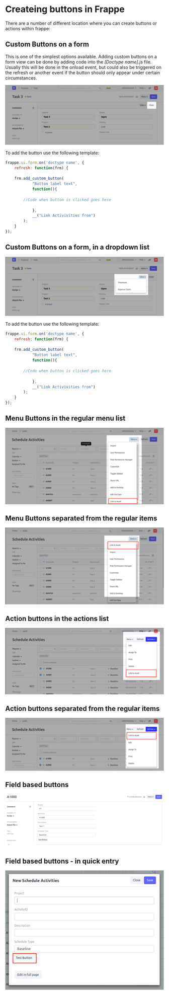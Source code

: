# Createing buttons in Frappe

There are a number of different location where you can create buttons or actions within frappe:

## Custom Buttons on a form
This is one of the simplest options available. Adding custom buttons on a form view can be done by adding code into the *[Doctype name].js* file. Usually this will be done in the onload event, but could also be triggered on the refresh or another event if the button should only appear under certain circumstances.

![alt text](https://github.com/adamkingsbury/frappe-dev-notes/blob/master/buttons/Custom%20Button.png?raw=true "Custom button on a form")

To add the button use the following template:
```Javascript
frappe.ui.form.on('doctype name', {
	refresh: function(frm) {
		
    frm.add_custom_button(
			"Button label text",
			function(){
				
        //Code when button is clicked goes here
        
			},
			__("Link Activivities from")
		);
	}
});
```

## Custom Buttons on a form, in a dropdown list
![alt text](https://github.com/adamkingsbury/frappe-dev-notes/blob/master/buttons/Custom%20Button%20Dropdown.png?raw=true "Custom Dropdown Button Group")

To add the button use the following template:
```Javascript
frappe.ui.form.on('doctype name', {
	refresh: function(frm) {
		
    frm.add_custom_button(
			"Button label text",
			function(){
				
        //Code when button is clicked goes here
        
			},
			__("Link Activivities from")
		);
	}
});
```

## Menu Buttons in the regular menu list
![alt text](https://github.com/adamkingsbury/frappe-dev-notes/blob/master/buttons/Menu%20Button%20-%20Not%20Standard.png?raw=true "Menu button in standard list")

## Menu Buttons separated from the regular items
![alt text](https://github.com/adamkingsbury/frappe-dev-notes/blob/master/buttons/Menu%20Button%20Standard.png?raw=true "Menu button in non standard list")

## Action buttons in the actions list
![alt text](https://github.com/adamkingsbury/frappe-dev-notes/blob/master/buttons/Actions%20Button%20-%20Standard.png?raw=true "Action Button in standard items")

## Action buttons separated from the regular items
![alt text](https://github.com/adamkingsbury/frappe-dev-notes/blob/master/buttons/Actions%20Button%20-%20Not%20Standard.png?raw=true "Action Button separated from standard items")

## Field based buttons
![alt text](https://github.com/adamkingsbury/frappe-dev-notes/blob/master/buttons/Doctype%20Form%20Button.png?raw=true "Doctype field buttons")

## Field based buttons - in quick entry
![alt text](https://github.com/adamkingsbury/frappe-dev-notes/blob/master/buttons/Doctyp%20Form%20Button%20-%20Quick%20Entry.png?raw=true "Doctype field button in quick entry")
